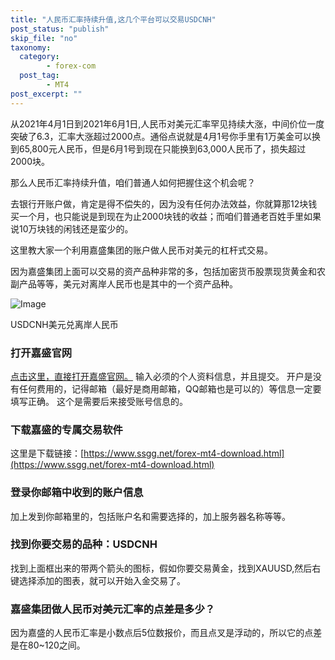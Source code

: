 ```yaml
---
title: "人民币汇率持续升值,这几个平台可以交易USDCNH"
post_status: "publish"
skip_file: "no"
taxonomy:
  category:
        - forex-com
  post_tag:
        - MT4
post_excerpt: ""
---
```

从2021年4月1日到2021年6月1日,人民币对美元汇率罕见持续大涨，中间价位一度突破了6.3，汇率大涨超过2000点。通俗点说就是4月1号你手里有1万美金可以换到65,800元人民币，但是6月1号到现在只能换到63,000人民币了，损失超过2000块。

那么人民币汇率持续升值，咱们普通人如何把握住这个机会呢？

去银行开账户做，肯定是得不偿失的，因为没有任何办法效益，你就算那12块钱买一个月，也只能说是到现在为止2000块钱的收益；而咱们普通老百姓手里如果说10万块钱的闲钱还是蛮少的。

这里教大家一个利用嘉盛集团的账户做人民币对美元的杠杆式交易。

因为嘉盛集团上面可以交易的资产品种非常的多，包括加密货币股票现货黄金和农副产品等等，美元对离岸人民币也是其中的一个资产品种。

![Image](https://fastly.jsdelivr.net/gh/jarlin8/img@main/imgHD/1622536852770-usdcnh.png)

USDCNH美元兑离岸人民币

### 打开嘉盛官网

[点击这里，直接打开嘉盛官网。](http://www.ssgg.net/go/forexcom)
输入必须的个人资料信息，并且提交。
开户是没有任何费用的，记得邮箱（最好是商用邮箱，QQ邮箱也是可以的）等信息一定要填写正确。
这个是需要后来接受账号信息的。

### 下载嘉盛的专属交易软件

这里是下载链接：[https://www.ssgg.net/forex-mt4-download.html](https://www.ssgg.net/forex-mt4-download.html)

### 登录你邮箱中收到的账户信息

加上发到你邮箱里的，包括账户名和需要选择的，加上服务器名称等等。

### 找到你要交易的品种：USDCNH

找到上面框出来的带两个箭头的图标，假如你要交易黄金，找到XAUUSD,然后右键选择添加的图表，就可以开始入金交易了。

### 嘉盛集团做人民币对美元汇率的点差是多少？

因为嘉盛的人民币汇率是小数点后5位数报价，而且点叉是浮动的，所以它的点差是在80~120之间。